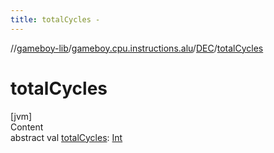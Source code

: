 ```yaml
---
title: totalCycles -
---
```

//[gameboy-lib](../../index.md)/[gameboy.cpu.instructions.alu](../index.md)/[DEC](index.md)/[totalCycles](total-cycles.md)



# totalCycles  
[jvm]  
Content  
abstract val [totalCycles](total-cycles.md): [Int](https://kotlinlang.org/api/latest/jvm/stdlib/kotlin/-int/index.html)  



